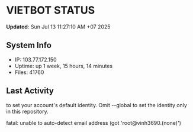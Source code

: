 # VIETBOT STATUS
**Updated**: Sun Jul 13 11:27:10 AM +07 2025

## System Info
- IP: 103.77.172.150
- Uptime: up 1 week, 15 hours, 14 minutes
- Files: 41760

## Last Activity

to set your account's default identity.
Omit --global to set the identity only in this repository.

fatal: unable to auto-detect email address (got 'root@vinh3690.(none)')
